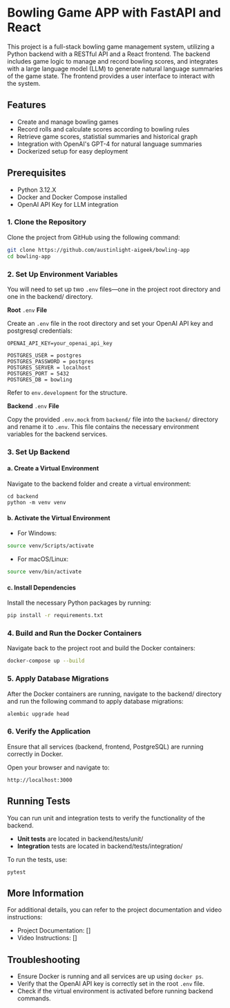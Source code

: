 # Bowling Game APP with FastAPI and React

This project is a full-stack bowling game management system, utilizing a Python backend with a RESTful API and a React frontend. The backend includes game logic to manage and record bowling scores, and integrates with a large language model (LLM) to generate natural language summaries of the game state. The frontend provides a user interface to interact with the system.

## Features

- Create and manage bowling games
- Record rolls and calculate scores according to bowling rules
- Retrieve game scores, statistial summaries and historical graph
- Integration with OpenAI's GPT-4 for natural language summaries
- Dockerized setup for easy deployment

## Prerequisites

- Python 3.12.X
- Docker and Docker Compose installed
- OpenAI API Key for LLM integration

### 1. Clone the Repository

Clone the project from GitHub using the following command:

```bash
git clone https://github.com/austinlight-aigeek/bowling-app
cd bowling-app
```

### 2. Set Up Environment Variables

You will need to set up two `.env` files—one in the project root directory and one in the backend/ directory.

**Root** `.env` **File**

Create an `.env` file in the root directory and set your OpenAI API key and postgresql credentials:

```
OPENAI_API_KEY=your_openai_api_key

POSTGRES_USER = postgres
POSTGRES_PASSWORD = postgres
POSTGRES_SERVER = localhost
POSTGRES_PORT = 5432
POSTGRES_DB = bowling
```

Refer to `env.development` for the structure.

**Backend** `.env` **File**

Copy the provided `.env.mock` from `backend/` file into the `backend/` directory and rename it to `.env`. This file contains the necessary environment variables for the backend services.

### 3. Set Up Backend

#### a. Create a Virtual Environment

Navigate to the backend folder and create a virtual environment:

```
cd backend
python -m venv venv
```

#### b. Activate the Virtual Environment

- For Windows:

```bash
source venv/Scripts/activate
```

- For macOS/Linux:

```bash
source venv/bin/activate
```

#### c. Install Dependencies

Install the necessary Python packages by running:

```bash
pip install -r requirements.txt
```

### 4. Build and Run the Docker Containers

Navigate back to the project root and build the Docker containers:

```bash
docker-compose up --build
```

### 5. Apply Database Migrations

After the Docker containers are running, navigate to the backend/ directory and run the following command to apply database migrations:

```bash
alembic upgrade head
```

### 6. Verify the Application

Ensure that all services (backend, frontend, PostgreSQL) are running correctly in Docker.

Open your browser and navigate to:

```
http://localhost:3000
```

## Running Tests

You can run unit and integration tests to verify the functionality of the backend.

- **Unit tests** are located in backend/tests/unit/
- **Integration** tests are located in backend/tests/integration/

To run the tests, use:

```
pytest
```

## More Information

For additional details, you can refer to the project documentation and video instructions:

- Project Documentation: []
- Video Instructions: []

## Troubleshooting

- Ensure Docker is running and all services are up using `docker ps`.
- Verify that the OpenAI API key is correctly set in the root `.env` file.
- Check if the virtual environment is activated before running backend commands.
